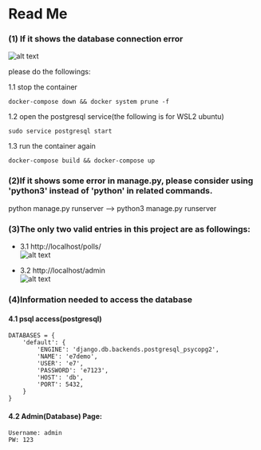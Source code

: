 # Read Me     

### (1) If it shows the database connection error   
![alt text](https://i.ibb.co/myvQ7mk/1111.png) 


please do the followings:   

1.1 stop the container    

    docker-compose down && docker system prune -f  
    
1.2 open the postgresql service(the following is for WSL2 ubuntu)   

    sudo service postgresql start   

1.3 run the container again 

    docker-compose build && docker-compose up   



  
### (2)If it shows some error in manage.py, please consider using 'python3' instead of 'python' in related commands.    
python manage.py runserver --> python3 manage.py runserver  




### (3)The only two valid entries in this project are as followings:    

- 3.1 http://localhost/polls/   
![alt text](https://i.ibb.co/xLRLrG4/33333.png)

- 3.2 http://localhost/admin    
![alt text](https://i.ibb.co/162j4Yd/222222.png)


### (4)Information needed to access the database   
#### 4.1 psql access(postgresql)

    DATABASES = {
        'default': {
            'ENGINE': 'django.db.backends.postgresql_psycopg2',
            'NAME': 'e7demo',
            'USER': 'e7',
            'PASSWORD': 'e7123',
            'HOST': 'db',
            'PORT': 5432,
        }
    }
    
#### 4.2 Admin(Database) Page:   

    Username: admin
    PW: 123






